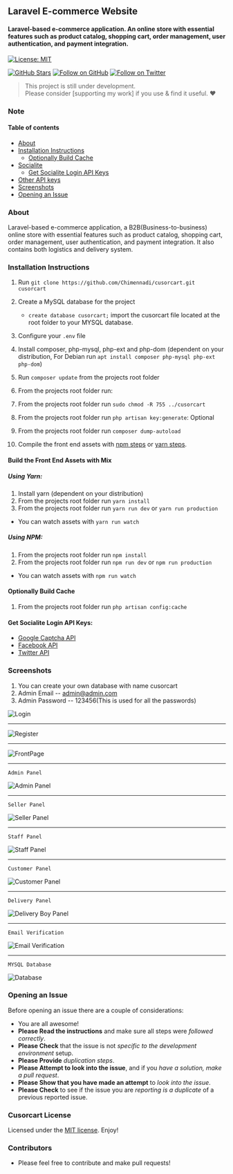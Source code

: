 ## Laravel E-commerce Website

#### Laravel-based e-commerce application. An online store with essential features such as product catalog, shopping cart, order management, user authentication, and payment integration.

[![License: MIT](https://img.shields.io/badge/License-MIT-yellow.svg)](https://opensource.org/licenses/MIT)

[![GitHub Stars](https://img.shields.io/github/stars/Chimennadi/cusorcart?style=social)](https://github.com/Chimennadi)
[![Follow on GitHub](https://img.shields.io/github/followers/Chimennadi?style=social)](https://github.com/Chimennadi)
[![Follow on Twitter](https://img.shields.io/twitter/follow/beekyhe?style=social&logo=twitter)](https://twitter.com/intent/follow?screen_name=beekyhe)

> This project is still under development.<br>
> Please consider [supporting my work] if you use & find it useful. ❤️

### Note


#### Table of contents

-   [About](#about)
-   [Installation Instructions](#installation-instructions)
    -   [Optionally Build Cache](#optionally-build-cache)
-   [Socialite](#socialite)
    -   [Get Socialite Login API Keys](#get-socialite-login-api-keys)
-   [Other API keys](#other-api-keys)
-   [Screenshots](#screenshots)
-   [Opening an Issue](#opening-an-issue)

### About

Laravel-based e-commerce application, a B2B(Business-to-business) online store with essential features such as product catalog, shopping cart, order management, user authentication, and payment integration. It also contains both logistics and delivery system.



### Installation Instructions

1. Run `git clone https://github.com/Chimennadi/cusorcart.git cusorcart`
2. Create a MySQL database for the project
    - `create database cusorcart;` import the cusorcart file located at the root folder to your MYSQL database.
4. Configure your `.env` file
5. Install composer, php-mysql, php-ext and php-dom (dependent on your distribution, For Debian run `apt install composer php-mysql php-ext php-dom`)
6. Run `composer update` from the projects root folder
7. From the projects root folder run:

7. From the projects root folder run `sudo chmod -R 755 ../cusorcart`
8. From the projects root folder run `php artisan key:generate`: Optional
10. From the projects root folder run `composer dump-autoload`
12. Compile the front end assets with [npm steps](#using-npm) or [yarn steps](#using-yarn).

#### Build the Front End Assets with Mix

##### Using Yarn:

1. Install yarn (dependent on your distribution)
2. From the projects root folder run `yarn install`
3. From the projects root folder run `yarn run dev` or `yarn run production`

-   You can watch assets with `yarn run watch`

##### Using NPM:

1. From the projects root folder run `npm install`
2. From the projects root folder run `npm run dev` or `npm run production`

-   You can watch assets with `npm run watch`

#### Optionally Build Cache

1. From the projects root folder run `php artisan config:cache`



#### Get Socialite Login API Keys:

-   [Google Captcha API](https://www.google.com/recaptcha/admin#list)
-   [Facebook API](https://developers.facebook.com/)
-   [Twitter API](https://apps.twitter.com/)



### Screenshots

1. You can create your own database with name cusorcart
2. Admin Email -- admin@admin.com
3. Admin Password -- 123456(This is used for all the passwords)


![Login](https://github.com/Chimennadi/cusorcart/blob/main/screenshots/login.png)

--------------------------------------------------------------------------------------

![Register](https://github.com/Chimennadi/cusorcart/blob/main/screenshots/register.png)

--------------------------------------------------------------------------------------

![FrontPage](https://github.com/Chimennadi/cusorcart/blob/main/screenshots/frontpage.png)

--------------------------------------------------------------------------------------

`Admin Panel`

![Admin Panel](https://github.com/Chimennadi/cusorcart/blob/main/screenshots/admin.png)

--------------------------------------------------------------------------------------

`Seller Panel`

![Seller Panel](https://github.com/Chimennadi/cusorcart/blob/main/screenshots/seller.png)

-------------------------------------------------------------------------------------

`Staff Panel`

![Staff Panel](https://github.com/Chimennadi/cusorcart/blob/main/screenshots/staff.png)

--------------------------------------------------------------------------------------

`Customer Panel`

![Customer Panel](https://github.com/Chimennadi/cusorcart/blob/main/screenshots/customer.png)

--------------------------------------------------------------------------------------

`Delivery Panel`

![Delivery Boy Panel](https://github.com/Chimennadi/cusorcart/blob/main/screenshots/delivery_boy.png)

--------------------------------------------------------------------------------------

`Email Verification`

![Email Verification](https://github.com/Chimennadi/cusorcart/blob/main/screenshots/email_register.png)

---------------------------------------------------------------------------------------

`MYSQL Database`

![Database](https://github.com/Chimennadi/cusorcart/blob/main/screenshots/database.png)





### Opening an Issue

Before opening an issue there are a couple of considerations:

-   You are all awesome!
-   **Please Read the instructions** and make sure all steps were _followed correctly_.
-   **Please Check** that the issue is not _specific to the development environment_ setup.
-   **Please Provide** _duplication steps_.
-   **Please Attempt to look into the issue**, and if you _have a solution, make a pull request_.
-   **Please Show that you have made an attempt** to _look into the issue_.
-   **Please Check** to see if the issue you are _reporting is a duplicate_ of a previous reported issue.

### Cusorcart License

Licensed under the [MIT license](https://opensource.org/licenses/MIT). Enjoy!

### Contributors

-   Please feel free to contribute and make pull requests!
